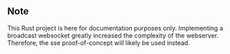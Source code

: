 ## Note
This Rust project is here for documentation purposes only. Implementing a broadcast websocket greatly increased the complexity of the webserver. Therefore, the sse proof-of-concept will likely be used instead.